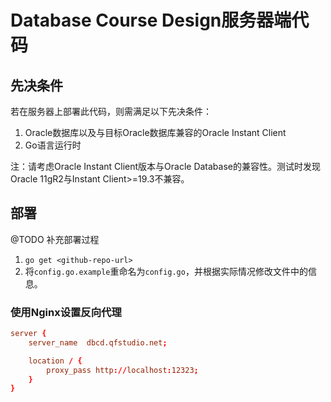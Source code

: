 # Database Course Design服务器端代码

## 先决条件

若在服务器上部署此代码，则需满足以下先决条件：

1. Oracle数据库以及与目标Oracle数据库兼容的Oracle Instant Client
2. Go语言运行时

注：请考虑Oracle Instant Client版本与Oracle Database的兼容性。测试时发现Oracle 11gR2与Instant Client>=19.3不兼容。

## 部署

@TODO 补充部署过程

1. `go get <github-repo-url>`
2. 将`config.go.example`重命名为`config.go`，并根据实际情况修改文件中的信息。

### 使用Nginx设置反向代理

```conf
server {
    server_name  dbcd.qfstudio.net;

    location / {
        proxy_pass http://localhost:12323;
    }
}
```
